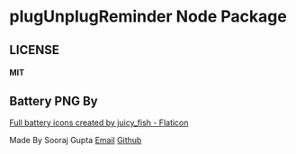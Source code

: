 # plugUnplugReminder Node Package

## LICENSE

#### MIT

## Battery PNG By

<a href="https://www.flaticon.com/free-icons/full-battery" title="full battery icons">Full battery icons created by juicy_fish - Flaticon</a>

Made By Sooraj Gupta
[Email](soorajgupta00@gmail.com)
[Github](https://github.com/s54a)
